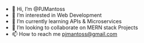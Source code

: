 - 👋 Hi, I’m @PJMantoss
- 👀 I’m interested in Web Development
- 🌱 I’m currently learning APIs & Microservices
- 💞️ I’m looking to collaborate on MERN stack Projects
- 📫 How to reach me pjmantoss@gmail.com

<!---
PJMantoss/PJMantoss is a ✨ special ✨ repository because its `README.md` (this file) appears on your GitHub profile.
You can click the Preview link to take a look at your changes.
--->

